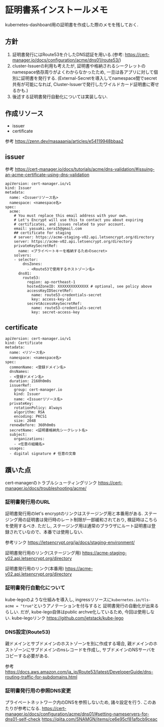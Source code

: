# 証明書系インストールメモ

kubernetes-dashboard用の証明書を作成した際のメモを残しておく.

## 方針
1. 証明書発行にはRoute53を介したDNS認証を用いる.(参考: https://cert-manager.io/docs/configuration/acme/dns01/route53/)
2. cluster-Issuerの利用も考えたが, 証明書や格納されるシークレットのnamespace依存周りがよくわからなかったため,
   一旦は各アプリに対して個別に証明書を発行する. (External-Secretを導入してnamespace間でsecret共有が可能になれば, Cluster-Issuerで発行したワイルドカード証明書に寄せるかも.)
3. 後述する証明書発行自動化については実装しない.

## 作成リソース
- issuer
- certificate

参考
https://zenn.dev/masaaania/articles/e54119948bbaa2

## issuer
参考
https://cert-manager.io/docs/tutorials/acme/dns-validation/#issuing-an-acme-certificate-using-dns-validation



```
apiVersion: cert-manager.io/v1
kind: Issuer
metadata:
  name: <Issuerリソース名> 
  namespace: <namespace名>
spec:
  acme:
    # You must replace this email address with your own.
    # Let's Encrypt will use this to contact you about expiring
    # certificates, and issues related to your account.
    email: yasuaki.sera15@gmail.com
    ## certificate for staging
    # server: https://acme-staging-v02.api.letsencrypt.org/directory
    server: https://acme-v02.api.letsencrypt.org/directory
    privateKeySecretRef:
      name: <プライベートキーを格納するためのsecret> 
    solvers:
    - selector:
        dnsZones:
          - <Route53で使用するホストゾーン名> 
      dns01:
        route53:
          region: ap-northeast-1
          hostedZoneID: XXXXXXXXXXXXXX # optional, see policy above
          accessKeyIDSecretRef:
            name: route53-credentials-secret
            key: access-key-id
          secretAccessKeySecretRef:
            name: route53-credentials-secret
            key: secret-access-key
```


## certificate
```
apiVersion: cert-manager.io/v1
kind: Certificate
metadata:
  name: <リソース名>
  namespace: <namespace名> 
spec:
  commonName: <登録ドメイン名> 
  dnsNames:
  - <登録ドメイン名>
  duration: 2160h0m0s
  issuerRef:
    group: cert-manager.io
    kind: Issuer
    name: <Issuerリソース名> 
  privateKey:
    rotationPolicy: Always
    algorithm: RSA
    encoding: PKCS1
    size: 2048
  renewBefore: 360h0m0s
  secretName: <証明書格納先シークレット名> 
  subject:
    organizations:
    - <任意の組織名> 
  usages:
  - digital signature # 任意の文章
```

## 躓いた点
cert-managerのトラブルシューティングリンク
https://cert-manager.io/docs/troubleshooting/acme/

### 証明書発行用のURL
 証明書発行用のlet's encryptのリンクはステージング用と本番用がある.
ステージング用の証明書は発行時のレート制限が一部緩和されており, 検証時はこちらを使用するべき.
ただし, ステージング用は通常のブラウザにルート証明書は登録されていなので、本番では使用しない.

参考リンク
https://letsencrypt.org/ja/docs/staging-environment/


証明書発行用のリンク(ステージング用)
https://acme-staging-v02.api.letsencrypt.org/directory

証明書発行用のリンク(本番用)
https://acme-v02.api.letsencrypt.org/directory


### 証明書発行自動化について
kube-legoのような仕組みを導入し, ingressリソースに`kubernetes.io/tls-acme = "true"`というアノテーションを付与すると
証明書発行の自動化が出来るらしい. 
だが, kube-lego自体はpublic archve化しているため, 今回は使用しない.
kube-legoリンク
https://github.com/jetstack/kube-lego


### DNS設定(Route53)
親ドメインとサブドメインのホストゾーンを別に作成する場合,
親ドメインのホストゾーンにサブドメインのnsレコードを作成し, 
サブドメインのNSサーバをコピーする必要がある.

参考
https://docs.aws.amazon.com/ja_jp/Route53/latest/DeveloperGuide/dns-routing-traffic-for-subdomains.html

### 証明書発行用の参照DNS変更
プライベートネットワーク内のDNSを参照しないため, 諸々設定を行う. 
このあたりが参考になる.
https://cert-manager.io/docs/configuration/acme/dns01/#setting-nameservers-for-dns01-self-check
https://qiita.com/SNAMGN/items/ce6e95cf81afbcb9ceac
